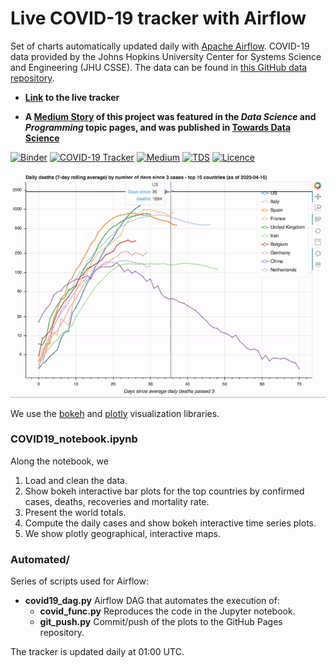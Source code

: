 # Live COVID-19 tracker with Airflow

Set of charts automatically updated daily with [Apache Airflow](https://airflow.apache.org). COVID-19 data provided by the Johns Hopkins University Center for Systems Science and Engineering (JHU CSSE). The data can be found in [this GitHub data repository](https://github.com/CSSEGISandData/COVID-19).

* __[Link](https://hectoramirez.github.io/covid/COVID19.html) to the live tracker__

* __A [Medium Story](https://medium.com/p/your-live-covid-19-tracker-with-airflow-and-github-pages-658c3e048304?source=email-2e35a42940fd--writer.postDistributed&sk=343b8c88e348ff738b1f947c38076c97) of this project was featured in the _Data Science_ and _Programming_ topic pages, and was  published in [Towards Data Science](https://towardsdatascience.com)__

[![Binder](https://mybinder.org/badge_logo.svg)](https://mybinder.org/v2/gh/hectoramirez/Covid19/master?filepath=COVID19_notebook.ipynb)
[![COVID-19 Tracker](https://img.shields.io/badge/COVID--19-Tracker-green)](https://hectoramirez.github.io/covid/COVID19.html)
[![Medium](https://img.shields.io/badge/Medium-Story-informational)](https://medium.com/p/your-live-covid-19-tracker-with-airflow-and-github-pages-658c3e048304?source=email-2e35a42940fd--writer.postDistributed&sk=343b8c88e348ff738b1f947c38076c97)
[![TDS](https://img.shields.io/badge/-Towards%20Data%20Science-blue)](https://towardsdatascience.com/your-live-covid-19-tracker-with-airflow-and-github-pages-658c3e048304)
[![Licence](https://img.shields.io/badge/Licence-MIT-red)](https://opensource.org/licenses/MIT)

![Daily deaths GIF](plots/gif.gif)

We use the [bokeh](https://bokeh.org) and [plotly](https://plotly.com) visualization libraries.

### COVID19_notebook.ipynb

Along the notebook, we
1. Load and clean the data.
2. Show bokeh interactive bar plots for the top countries by confirmed cases, deaths, recoveries and mortality rate.
3. Present the world totals.
4. Compute the daily cases and show bokeh interactive time series plots.
5. We show plotly geographical, interactive maps.

### Automated/

Series of scripts used for Airflow:
* <b>covid19_dag.py</b> Airflow DAG that automates the execution of:
    * <b>covid_func.py</b> Reproduces the code in the Jupyter notebook.
    * <b>git_push.py</b> Commit/push of the plots to the GitHub Pages repository.
    
The tracker is updated daily at 01:00 UTC.